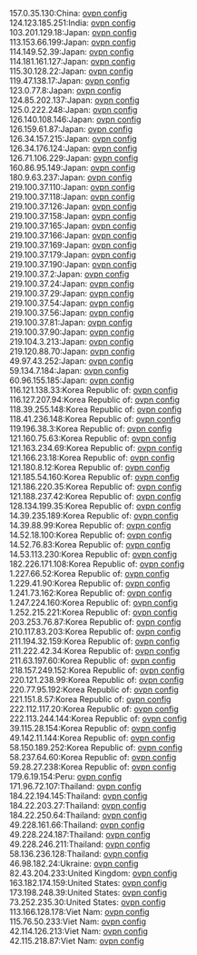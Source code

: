 157.0.35.130:China: [ovpn config](vpn/157_0_35_130.ovpn)  
124.123.185.251:India: [ovpn config](vpn/124_123_185_251.ovpn)  
103.201.129.18:Japan: [ovpn config](vpn/103_201_129_18.ovpn)  
113.153.66.199:Japan: [ovpn config](vpn/113_153_66_199.ovpn)  
114.149.52.39:Japan: [ovpn config](vpn/114_149_52_39.ovpn)  
114.181.161.127:Japan: [ovpn config](vpn/114_181_161_127.ovpn)  
115.30.128.22:Japan: [ovpn config](vpn/115_30_128_22.ovpn)  
119.47.138.17:Japan: [ovpn config](vpn/119_47_138_17.ovpn)  
123.0.77.8:Japan: [ovpn config](vpn/123_0_77_8.ovpn)  
124.85.202.137:Japan: [ovpn config](vpn/124_85_202_137.ovpn)  
125.0.222.248:Japan: [ovpn config](vpn/125_0_222_248.ovpn)  
126.140.108.146:Japan: [ovpn config](vpn/126_140_108_146.ovpn)  
126.159.61.87:Japan: [ovpn config](vpn/126_159_61_87.ovpn)  
126.34.157.215:Japan: [ovpn config](vpn/126_34_157_215.ovpn)  
126.34.176.124:Japan: [ovpn config](vpn/126_34_176_124.ovpn)  
126.71.106.229:Japan: [ovpn config](vpn/126_71_106_229.ovpn)  
160.86.95.149:Japan: [ovpn config](vpn/160_86_95_149.ovpn)  
180.9.63.237:Japan: [ovpn config](vpn/180_9_63_237.ovpn)  
219.100.37.110:Japan: [ovpn config](vpn/219_100_37_110.ovpn)  
219.100.37.118:Japan: [ovpn config](vpn/219_100_37_118.ovpn)  
219.100.37.126:Japan: [ovpn config](vpn/219_100_37_126.ovpn)  
219.100.37.158:Japan: [ovpn config](vpn/219_100_37_158.ovpn)  
219.100.37.165:Japan: [ovpn config](vpn/219_100_37_165.ovpn)  
219.100.37.166:Japan: [ovpn config](vpn/219_100_37_166.ovpn)  
219.100.37.169:Japan: [ovpn config](vpn/219_100_37_169.ovpn)  
219.100.37.179:Japan: [ovpn config](vpn/219_100_37_179.ovpn)  
219.100.37.190:Japan: [ovpn config](vpn/219_100_37_190.ovpn)  
219.100.37.2:Japan: [ovpn config](vpn/219_100_37_2.ovpn)  
219.100.37.24:Japan: [ovpn config](vpn/219_100_37_24.ovpn)  
219.100.37.29:Japan: [ovpn config](vpn/219_100_37_29.ovpn)  
219.100.37.54:Japan: [ovpn config](vpn/219_100_37_54.ovpn)  
219.100.37.56:Japan: [ovpn config](vpn/219_100_37_56.ovpn)  
219.100.37.81:Japan: [ovpn config](vpn/219_100_37_81.ovpn)  
219.100.37.90:Japan: [ovpn config](vpn/219_100_37_90.ovpn)  
219.104.3.213:Japan: [ovpn config](vpn/219_104_3_213.ovpn)  
219.120.88.70:Japan: [ovpn config](vpn/219_120_88_70.ovpn)  
49.97.43.252:Japan: [ovpn config](vpn/49_97_43_252.ovpn)  
59.134.7.184:Japan: [ovpn config](vpn/59_134_7_184.ovpn)  
60.96.155.185:Japan: [ovpn config](vpn/60_96_155_185.ovpn)  
116.121.138.33:Korea Republic of: [ovpn config](vpn/116_121_138_33.ovpn)  
116.127.207.94:Korea Republic of: [ovpn config](vpn/116_127_207_94.ovpn)  
118.39.255.148:Korea Republic of: [ovpn config](vpn/118_39_255_148.ovpn)  
118.41.236.148:Korea Republic of: [ovpn config](vpn/118_41_236_148.ovpn)  
119.196.38.3:Korea Republic of: [ovpn config](vpn/119_196_38_3.ovpn)  
121.160.75.63:Korea Republic of: [ovpn config](vpn/121_160_75_63.ovpn)  
121.163.234.69:Korea Republic of: [ovpn config](vpn/121_163_234_69.ovpn)  
121.166.23.18:Korea Republic of: [ovpn config](vpn/121_166_23_18.ovpn)  
121.180.8.12:Korea Republic of: [ovpn config](vpn/121_180_8_12.ovpn)  
121.185.54.160:Korea Republic of: [ovpn config](vpn/121_185_54_160.ovpn)  
121.186.220.35:Korea Republic of: [ovpn config](vpn/121_186_220_35.ovpn)  
121.188.237.42:Korea Republic of: [ovpn config](vpn/121_188_237_42.ovpn)  
128.134.199.35:Korea Republic of: [ovpn config](vpn/128_134_199_35.ovpn)  
14.39.235.189:Korea Republic of: [ovpn config](vpn/14_39_235_189.ovpn)  
14.39.88.99:Korea Republic of: [ovpn config](vpn/14_39_88_99.ovpn)  
14.52.18.100:Korea Republic of: [ovpn config](vpn/14_52_18_100.ovpn)  
14.52.76.83:Korea Republic of: [ovpn config](vpn/14_52_76_83.ovpn)  
14.53.113.230:Korea Republic of: [ovpn config](vpn/14_53_113_230.ovpn)  
182.226.171.108:Korea Republic of: [ovpn config](vpn/182_226_171_108.ovpn)  
1.227.66.52:Korea Republic of: [ovpn config](vpn/1_227_66_52.ovpn)  
1.229.41.90:Korea Republic of: [ovpn config](vpn/1_229_41_90.ovpn)  
1.241.73.162:Korea Republic of: [ovpn config](vpn/1_241_73_162.ovpn)  
1.247.224.160:Korea Republic of: [ovpn config](vpn/1_247_224_160.ovpn)  
1.252.215.221:Korea Republic of: [ovpn config](vpn/1_252_215_221.ovpn)  
203.253.76.87:Korea Republic of: [ovpn config](vpn/203_253_76_87.ovpn)  
210.117.83.203:Korea Republic of: [ovpn config](vpn/210_117_83_203.ovpn)  
211.194.32.159:Korea Republic of: [ovpn config](vpn/211_194_32_159.ovpn)  
211.222.42.34:Korea Republic of: [ovpn config](vpn/211_222_42_34.ovpn)  
211.63.197.60:Korea Republic of: [ovpn config](vpn/211_63_197_60.ovpn)  
218.157.249.152:Korea Republic of: [ovpn config](vpn/218_157_249_152.ovpn)  
220.121.238.99:Korea Republic of: [ovpn config](vpn/220_121_238_99.ovpn)  
220.77.95.192:Korea Republic of: [ovpn config](vpn/220_77_95_192.ovpn)  
221.151.8.57:Korea Republic of: [ovpn config](vpn/221_151_8_57.ovpn)  
222.112.117.20:Korea Republic of: [ovpn config](vpn/222_112_117_20.ovpn)  
222.113.244.144:Korea Republic of: [ovpn config](vpn/222_113_244_144.ovpn)  
39.115.28.154:Korea Republic of: [ovpn config](vpn/39_115_28_154.ovpn)  
49.142.11.144:Korea Republic of: [ovpn config](vpn/49_142_11_144.ovpn)  
58.150.189.252:Korea Republic of: [ovpn config](vpn/58_150_189_252.ovpn)  
58.237.64.60:Korea Republic of: [ovpn config](vpn/58_237_64_60.ovpn)  
59.28.27.238:Korea Republic of: [ovpn config](vpn/59_28_27_238.ovpn)  
179.6.19.154:Peru: [ovpn config](vpn/179_6_19_154.ovpn)  
171.96.72.107:Thailand: [ovpn config](vpn/171_96_72_107.ovpn)  
184.22.194.145:Thailand: [ovpn config](vpn/184_22_194_145.ovpn)  
184.22.203.27:Thailand: [ovpn config](vpn/184_22_203_27.ovpn)  
184.22.250.64:Thailand: [ovpn config](vpn/184_22_250_64.ovpn)  
49.228.161.66:Thailand: [ovpn config](vpn/49_228_161_66.ovpn)  
49.228.224.187:Thailand: [ovpn config](vpn/49_228_224_187.ovpn)  
49.228.246.211:Thailand: [ovpn config](vpn/49_228_246_211.ovpn)  
58.136.236.128:Thailand: [ovpn config](vpn/58_136_236_128.ovpn)  
46.98.182.24:Ukraine: [ovpn config](vpn/46_98_182_24.ovpn)  
82.43.204.233:United Kingdom: [ovpn config](vpn/82_43_204_233.ovpn)  
163.182.174.159:United States: [ovpn config](vpn/163_182_174_159.ovpn)  
173.198.248.39:United States: [ovpn config](vpn/173_198_248_39.ovpn)  
73.252.235.30:United States: [ovpn config](vpn/73_252_235_30.ovpn)  
113.166.128.178:Viet Nam: [ovpn config](vpn/113_166_128_178.ovpn)  
115.76.50.233:Viet Nam: [ovpn config](vpn/115_76_50_233.ovpn)  
42.114.126.213:Viet Nam: [ovpn config](vpn/42_114_126_213.ovpn)  
42.115.218.87:Viet Nam: [ovpn config](vpn/42_115_218_87.ovpn)  
